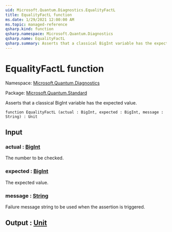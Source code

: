 ```yaml
---
uid: Microsoft.Quantum.Diagnostics.EqualityFactL
title: EqualityFactL function
ms.date: 1/29/2021 12:00:00 AM
ms.topic: managed-reference
qsharp.kind: function
qsharp.namespace: Microsoft.Quantum.Diagnostics
qsharp.name: EqualityFactL
qsharp.summary: Asserts that a classical BigInt variable has the expected value.
---
```


# EqualityFactL function

Namespace: [Microsoft.Quantum.Diagnostics](xref:Microsoft.Quantum.Diagnostics)

Package: [Microsoft.Quantum.Standard](https://nuget.org/packages/Microsoft.Quantum.Standard)


Asserts that a classical BigInt variable has the expected value.

```qsharp
function EqualityFactL (actual : BigInt, expected : BigInt, message : String) : Unit
```


## Input

### actual : [BigInt](xref:microsoft.quantum.lang-ref.bigint)

The number to be checked.


### expected : [BigInt](xref:microsoft.quantum.lang-ref.bigint)

The expected value.


### message : [String](xref:microsoft.quantum.lang-ref.string)

Failure message string to be used when the assertion is triggered.



## Output : [Unit](xref:microsoft.quantum.lang-ref.unit)

